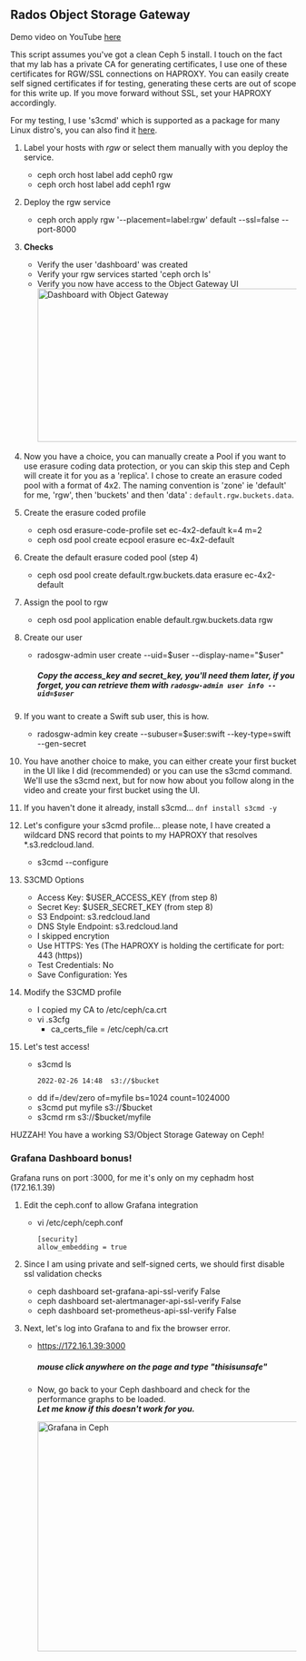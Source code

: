 ## Rados Object Storage Gateway

Demo video on YouTube [here](https://youtu.be/lmFdpLipaBA)

This script assumes you've got a clean Ceph 5 install. I touch on the fact that my lab has a private CA for generating certificates, I use one of these certificates for RGW/SSL connections on HAPROXY. You can easily create self signed certificates if for testing, generating these certs are out of scope for this write up. If you move forward without SSL, set your HAPROXY accordingly. 

For my testing, I use 's3cmd' which is supported as a package for many Linux distro's, you can also find it [here](https://s3tools.org/s3cmd).

1. Label your hosts with _rgw_ or select them manually with you deploy the service. 
    - ceph orch host label add ceph0 rgw
    - ceph orch host label add ceph1 rgw

2. Deploy the rgw service
    - ceph orch apply rgw '--placement=label:rgw' default --ssl=false --port-8000

3. **Checks**
    - Verify the user 'dashboard' was created
    - Verify your rgw services started 'ceph orch ls'
    - Verify you now have access to the Object Gateway UI
        <img src= "https://github.com/ocpdude/ceph5-install/blob/main/rados/dash-rgw.png" alt="Dashboard with Object Gateway" width="640" height="270">

4. Now you have a choice, you can manually create a Pool if you want to use erasure coding data protection, or you can skip this step and Ceph will create it for you as a 'replica'. I chose to create an erasure coded pool with a format of 4x2. The naming convention is 'zone' ie 'default' for me, 'rgw', then 'buckets' and then 'data' : `default.rgw.buckets.data`.

5. Create the erasure coded profile
    - ceph osd erasure-code-profile set ec-4x2-default k=4 m=2
    - ceph osd pool create ecpool erasure ec-4x2-default

6. Create the default erasure coded pool (step 4)
    - ceph osd pool create default.rgw.buckets.data erasure ec-4x2-default 

7. Assign the pool to rgw
    - ceph osd pool application enable default.rgw.buckets.data rgw

8. Create our user
    - radosgw-admin user create --uid=$user --display-name="$user"
        ##### Copy the access_key and secret_key, you'll need them later, if you forget, you can retrieve them with `radosgw-admin user info --uid=$user`

9. If you want to create a Swift sub user, this is how.
    - radosgw-admin key create --subuser=$user:swift --key-type=swift --gen-secret

10. You have another choice to make, you can either create your first bucket in the UI like I did (recommended) or you can use the s3cmd command. We'll use the s3cmd next, but for now how about you follow along in the video and create your first bucket using the UI.

11. If you haven't done it already, install s3cmd... `dnf install s3cmd -y`

12. Let's configure your s3cmd profile... please note, I have created a wildcard DNS record that points to my HAPROXY that resolves *.s3.redcloud.land.
    - s3cmd --configure

13. S3CMD Options
    - Access Key: $USER_ACCESS_KEY (from step 8)
    - Secret Key: $USER_SECRET_KEY (from step 8)
    - S3 Endpoint: s3.redcloud.land
    - DNS Style Endpoint: s3.redcloud.land
    - I skipped encrytion
    - Use HTTPS: Yes (The HAPROXY is holding the certificate for port: 443 (https))
    - Test Credentials: No
    - Save Configuration: Yes

14. Modify the S3CMD profile
    - I copied my CA to /etc/ceph/ca.crt
    - vi .s3cfg
        - ca_certs_file = /etc/ceph/ca.crt

15. Let's test access!
    - s3cmd ls 
        ```
        2022-02-26 14:48  s3://$bucket
        ```
    - dd if=/dev/zero of=myfile bs=1024 count=1024000
    - s3cmd put myfile s3://$bucket
    - s3cmd rm s3://$bucket/myfile

HUZZAH! You have a working S3/Object Storage Gateway on Ceph!


### Grafana Dashboard bonus!
Grafana runs on port :3000, for me it's only on my cephadm host (172.16.1.39)

1. Edit the ceph.conf to allow Grafana integration
    - vi /etc/ceph/ceph.conf
       ```
       [security]
       allow_embedding = true
       ```
2. Since I am using private and self-signed certs, we should first disable ssl validation checks
    - ceph dashboard set-grafana-api-ssl-verify False
    - ceph dashboard set-alertmanager-api-ssl-verify False
    - ceph dashboard set-prometheus-api-ssl-verify False

3. Next, let's log into Grafana to and fix the browser error.
    - https://172.16.1.39:3000
        ##### mouse click anywhere on the page and type "thisisunsafe"
    - Now, go back to your Ceph dashboard and check for the performance graphs to be loaded.\
    ***Let me know if this doesn't work for you.***

        <img src= "https://github.com/ocpdude/ceph5-install/blob/main/rados/grafana.png" alt="Grafana in Ceph" width="640" height="405">
 

